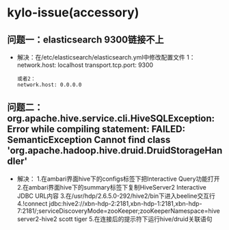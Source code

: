 # kylo-issue(accessory)

## 问题一：elasticsearch 9300链接不上
*	解决：在/etc/elasticsearch/elasticsearch.yml中修改配置文件
		1：
		network.host: localhost
		transport.tcp.port: 9300

		或者2：
		network.host: 0.0.0.0
	
## 问题二：org.apache.hive.service.cli.HiveSQLException: Error while compiling statement: FAILED: SemanticException Cannot find class 'org.apache.hadoop.hive.druid.DruidStorageHandler'
*	解决：
		1.在ambari界面hive下的configs标签下把Interactive Query功能打开
		2.在ambari界面hive下的summary标签下复制HiveServer2 Interactive JDBC URL内容
		3.在/usr/hdp/2.6.5.0-292/hive2/bin下进入beeline交互行
		4.!connect jdbc:hive2://xbn-hdp-2:2181,xbn-hdp-1:2181,xbn-hdp-7:2181/;serviceDiscoveryMode=zooKeeper;zooKeeperNamespace=hiveserver2-hive2 scott tiger
		5.在连接后的提示符下运行hive/druid关联语句
		